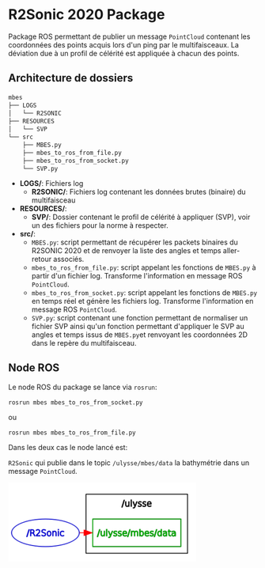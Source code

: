 R2Sonic 2020 Package
====

Package ROS permettant de publier un message `PointCloud` contenant les coordonnées des points acquis lors d'un ping par le multifaisceaux. La déviation due à un profil de célérité est appliquée à chacun des points.


Architecture de dossiers
---

	mbes
	├── LOGS
	│   └── R2SONIC
	├── RESOURCES
	│   └── SVP
	└── src
	    ├── MBES.py
	    ├── mbes_to_ros_from_file.py
	    ├── mbes_to_ros_from_socket.py
	    └── SVP.py


* **LOGS/**: Fichiers log 
	* **R2SONIC/**: Fichiers log contenant les données brutes (binaire) du multifaisceau
* **RESOURCES/**: 
	* **SVP/**: Dossier contenant le profil de célérité à appliquer (SVP), voir un des fichiers pour la norme à respecter.
* **src/**:
	* `MBES.py`: script permettant de récupérer les packets binaires du R2SONIC 2020 et de renvoyer la liste des angles et temps aller-retour associés. 
	* `mbes_to_ros_from_file.py`: script appelant les fonctions de `MBES.py` à partir d'un fichier log. Transforme l'information en message ROS `PointCloud`.
	* `mbes_to_ros_from_socket.py`: script appelant les fonctions de `MBES.py` en temps réel et génère les fichiers log. Transforme l'information en message ROS `PointCloud`.
	* `SVP.py`: script contenant une fonction permettant de normaliser un fichier SVP ainsi qu'un fonction permettant d'appliquer le SVP au angles et temps issus de `MBES.py`et renvoyant les coordonnées 2D dans le repère du multifaisceau.


Node ROS
----

Le node ROS du package se lance via `rosrun`:

	rosrun mbes mbes_to_ros_from_socket.py

ou

	rosrun mbes mbes_to_ros_from_file.py

Dans les deux cas le node lancé est:

`R2Sonic` qui publie dans le topic `/ulysse/mbes/data` la bathymétrie dans un message `PointCloud`.

![](../../readme_resources/mbes_node.png)